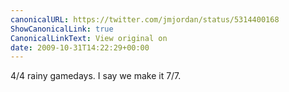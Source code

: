 ```yaml
---
canonicalURL: https://twitter.com/jmjordan/status/5314400168
ShowCanonicalLink: true
CanonicalLinkText: View original on
date: 2009-10-31T14:22:29+00:00
---
```

4/4 rainy gamedays. I say we make it 7/7.